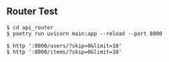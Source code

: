 ## Router Test



```shell
$ cd api_router
$ poetry run uvicorn main:app --reload --port 8000

$ http ':8000/users/?skip=0&limit=10'
$ http ':8000/items/?skip=0&limit=10'
```


